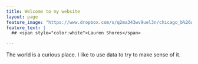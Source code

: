 ```yaml
---
title: Welcome to my website
layout: page
feature_image: "https://www.dropbox.com/s/q2ma343wv9uel3n/chicago_b%26w_long_NotCropped.jpg?raw=1"  
feature_text: |
  ## <span style="color:white">Lauren Shores</span>

--- 
```


The world is a curious place. I like to use data to try to make sense of it. 


